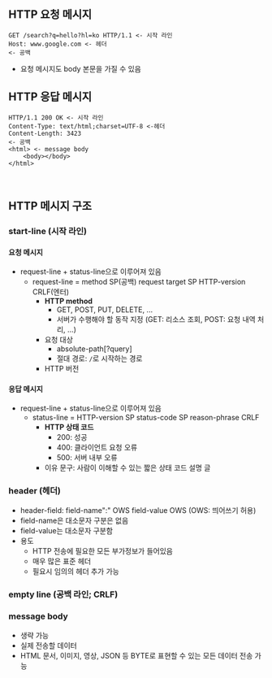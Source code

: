## HTTP 요청 메시지

```
GET /search?q=hello?hl=ko HTTP/1.1 <- 시작 라인
Host: www.google.com <- 헤더
<- 공백
```

- 요청 메시지도 body 본문을 가질 수 있음
  <br/>

## HTTP 응답 메시지

```
HTTP/1.1 200 OK <- 시작 라인
Content-Type: text/html;charset=UTF-8 <-헤더
Content-Length: 3423
<- 공백
<html> <- message body
	<body></body>
</html>
```

<br/>

## HTTP 메시지 구조

### start-line (시작 라인)

#### 요청 메시지

- request-line + status-line으로 이루어져 있음
  - request-line = method SP(공백) request target SP HTTP-version CRLF(엔터)
    - **HTTP method**
      - GET, POST, PUT, DELETE, ...
      - 서버가 수행해야 할 동작 지정 (GET: 리소스 조회, POST: 요청 내역 처리, ...)
    - 요청 대상
      - absolute-path[?query]
      - 절대 경로: `/`로 시작하는 경로
    - HTTP 버전

#### 응답 메시지

- request-line + status-line으로 이루어져 있음
  - status-line = HTTP-version SP status-code SP reason-phrase CRLF
    - **HTTP 상태 코드**
      - 200: 성공
      - 400: 클라이언트 요청 오류
      - 500: 서버 내부 오류
    - 이유 문구: 사람이 이해할 수 있는 짧은 상태 코드 설명 글

### header (헤더)

- header-field: field-name":" OWS field-value OWS (OWS: 띄어쓰기 허용)
- field-name은 대소문자 구분은 없음
- field-value는 대소문자 구분함
- 용도
  - HTTP 전송에 필요한 모든 부가정보가 들어있음
  - 매우 많은 표준 헤더
  - 필요시 임의의 헤더 추가 가능

### empty line (공백 라인; CRLF)

### message body

- 생략 가능
- 실제 전송할 데이터
- HTML 문서, 이미지, 영상, JSON 등 BYTE로 표현할 수 있는 모든 데이터 전송 가능
